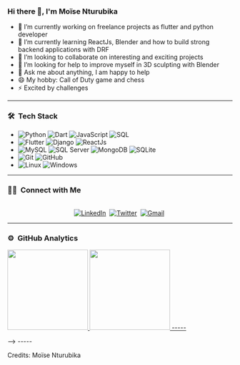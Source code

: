 ### Hi there 👋, I'm Moïse Nturubika


- 🔭 I’m currently working on freelance projects as flutter and python developer
- 🌱 I’m currently learning ReactJs, Blender and how to build strong backend applications with DRF
- 👯 I’m looking to collaborate on interesting and exciting projects
- 🤔 I’m looking for help to improve myself in 3D sculpting with Blender
- 💬 Ask me about anything, I am happy to help
- 😄 My hobby: Call of Duty game and chess
- ⚡ Excited by challenges

-----
<h3> 🛠 &nbsp;Tech Stack</h3>

- 
  ![Python](https://img.shields.io/badge/Python-14354C?style=for-the-badge&logo=python&logoColor=white)
  ![Dart](https://img.shields.io/badge/Dart-316192?style=for-the-badge&logo=dart&logoColor=white)
  ![JavaScript](https://img.shields.io/badge/JavaScript-323330?style=for-the-badge&logo=javascript&logoColor=F7DF1E)
  ![SQL](https://img.shields.io/badge/Sql-000000?style=for-the-badge&logo=sql&logoColor=white)
- 
  ![Flutter](https://img.shields.io/badge/Flutter-316192?style=for-the-badge&logo=flutter&logoColor=white)
  ![Django](https://img.shields.io/badge/Django-217346?style=for-the-badge&logo=django&logoColor=white)
  ![ReactJs](https://img.shields.io/badge/React-0078D6?style=for-the-badge&logo=react&logoColor=white)
-
  ![MySQL](https://img.shields.io/badge/Mysql-005E86?&style=for-the-badge&logo=mysql&logoColor=white)
  ![SQL Server](https://img.shields.io/badge/sql_server-A11E23?&style=for-the-badge&logo=sql-server&logoColor=white)
  ![MongoDB](https://img.shields.io/badge/mongodb-239120?&style=for-the-badge&logo=mongodb&logoColor=white)
  ![SQLite](https://img.shields.io/badge/Sqlite-005E86?&style=for-the-badge&logo=sqlite&logoColor=white)
- 
  ![Git](https://img.shields.io/badge/Git-F05032?style=for-the-badge&logo=git&logoColor=white)
  ![GitHub](https://img.shields.io/badge/GitHub-100000?style=for-the-badge&logo=github&logoColor=white)
- 
  ![Linux](https://img.shields.io/badge/linux-000000?style=for-the-badge&logo=linux&logoColor=white)
  ![Windows](https://img.shields.io/badge/Windows-0078D6?style=for-the-badge&logo=windows&logoColor=white)

-----
<h3> 🤝🏻 &nbsp;Connect with Me </h3> 

<p align="center">
<br>
<a href="https://www.linkedin.com/in/moise-nturubika"><img src="https://img.shields.io/badge/linkedin-%230077B5.svg?&style=for-the-badge&logo=linkedin&logoColor=white" alt="LinkedIn" /></a>&nbsp;
<a href="https://twitter.com/MoiseNturubika"><img src="https://img.shields.io/badge/Twitter-1DA1F2?style=for-the-badge&logo=twitter&logoColor=white" alt="Twitter" /></a>&nbsp;
<a href="mailto:nturumoussa@gmail.com?subject=Hello moussa from GitHub"><img src="https://img.shields.io/badge/gmail-%23D14836.svg?&style=for-the-badge&logo=gmail&logoColor=white" alt="Gmail"/></a>&nbsp;
<!--<a href="https://kkvanonymous.github.io/"><img alt="Website" src="https://img.shields.io/website?style=for-the-badge&up_message=portfolio&url=https%3A%2F%2Fkkvanonymous.github.io%2F"></a>-->
</p>


----- 

### ⚙️ &nbsp;GitHub Analytics

<p align="left">
<a href="https://github.com/Moise-Nturubika">
  <img height="180em" src="https://github-readme-stats-eight-theta.vercel.app/api?username=Moise-Nturubika&show_icons=true&theme=algolia&include_all_commits=true&count_private=true+count_public=true"/>
  
  <img height="180em" src="https://github-readme-stats-eight-theta.vercel.app/api/top-langs/?username=Moise-Nturubika&layout=compact&langs_count=8&theme=algolia"/>
-----
<!--   <img height="180em" src="https://github-readme-stats-eight-theta.vercel.app/api/top-langs/?username=Moise-Nturubika&layout=compact&langs_count=8&theme=algolia"/> -->
  <!--<img height="180em" src="https://github-readme-stats-eight-theta.vercel.app/api/top-langs/?username=Moise-Nturubika&layout=compact&langs_count=8&theme=algolia"/>-->
</a>
</p>
-->
-----

Credits: Moïse Nturubika

